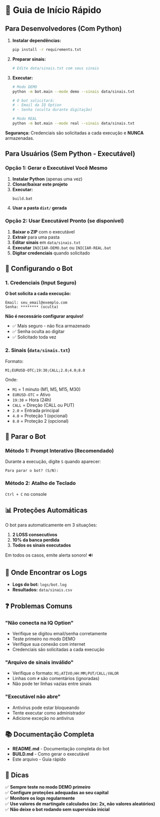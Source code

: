 # 🚀 Guia de Início Rápido

## Para Desenvolvedores (Com Python)

1. **Instalar dependências:**
   ```bash
   pip install -r requirements.txt
   ```

2. **Preparar sinais:**
   ```bash
   # Edite data/sinais.txt com seus sinais
   ```

3. **Executar:**
   ```bash
   # Modo DEMO
   python -m bot.main --mode demo --sinais data/sinais.txt
   
   # O bot solicitará:
   # - Email da IQ Option
   # - Senha (oculta durante digitação)
   
   # Modo REAL
   python -m bot.main --mode real --sinais data/sinais.txt
   ```

**Segurança:** Credenciais são solicitadas a cada execução e **NUNCA** armazenadas.

## Para Usuários (Sem Python - Executável)

### Opção 1: Gerar o Executável Você Mesmo

1. **Instalar Python** (apenas uma vez)
2. **Clonar/baixar este projeto**
3. **Executar:**
   ```bash
   build.bat
   ```
4. **Usar a pasta `dist/` gerada**

### Opção 2: Usar Executável Pronto (se disponível)

1. **Baixar o ZIP** com o executável
2. **Extrair** para uma pasta
3. **Editar sinais** em `data/sinais.txt`
4. **Executar** `INICIAR-DEMO.bat` ou `INICIAR-REAL.bat`
5. **Digitar credenciais** quando solicitado

## 📝 Configurando o Bot

### 1. Credenciais (Input Seguro)

**O bot solicita a cada execução:**
```
Email: seu_email@exemplo.com
Senha: ******** (oculta)
```

**Não é necessário configurar arquivo!**
- ✅ Mais seguro - não fica armazenado
- ✅ Senha oculta ao digitar
- ✅ Solicitado toda vez

### 2. Sinais (`data/sinais.txt`)

Formato:
```
M1;EURUSD-OTC;19:30;CALL;2.0;4.0;8.0
```

Onde:
- `M1` = 1 minuto (M1, M5, M15, M30)
- `EURUSD-OTC` = Ativo
- `19:30` = Hora (24h)
- `CALL` = Direção (CALL ou PUT)
- `2.0` = Entrada principal
- `4.0` = Proteção 1 (opcional)
- `8.0` = Proteção 2 (opcional)

## 🛑 Parar o Bot

### Método 1: Prompt Interativo (Recomendado)

Durante a execução, digite `S` quando aparecer:
```
Para parar o bot? (S/N):
```

### Método 2: Atalho de Teclado
`Ctrl + C` no console

## 📊 Proteções Automáticas

O bot para automaticamente em 3 situações:

1. **2 LOSS consecutivos**
2. **10% da banca perdida**
3. **Todos os sinais executados**

Em todos os casos, emite alerta sonoro! 🔊

## 📁 Onde Encontrar os Logs

- **Logs do bot:** `logs/bot.log`
- **Resultados:** `data/sinais.csv`

## ❓ Problemas Comuns

### "Não conecta na IQ Option"
- Verifique se digitou email/senha corretamente
- Teste primeiro no modo DEMO
- Verifique sua conexão com internet
- Credenciais são solicitadas a cada execução

### "Arquivo de sinais inválido"
- Verifique o formato: `M1;ATIVO;HH:MM;PUT/CALL;VALOR`
- Linhas com `#` são comentários (ignoradas)
- Não pode ter linhas vazias entre sinais

### "Executável não abre"
- Antivírus pode estar bloqueando
- Tente executar como administrador
- Adicione exceção no antivírus

## 📚 Documentação Completa

- **README.md** - Documentação completa do bot
- **BUILD.md** - Como gerar o executável
- Este arquivo - Guia rápido

## 🎯 Dicas

✅ **Sempre teste no modo DEMO primeiro**  
✅ **Configure proteções adequadas ao seu capital**  
✅ **Monitore os logs regularmente**  
✅ **Use valores de martingale calculados (ex: 2x, não valores aleatórios)**  
✅ **Não deixe o bot rodando sem supervisão inicial**

